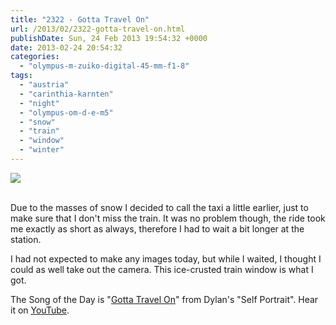 ```yaml
---
title: "2322 - Gotta Travel On"
url: /2013/02/2322-gotta-travel-on.html
publishDate: Sun, 24 Feb 2013 19:54:32 +0000
date: 2013-02-24 20:54:32
categories: 
  - "olympus-m-zuiko-digital-45-mm-f1-8"
tags: 
  - "austria"
  - "carinthia-karnten"
  - "night"
  - "olympus-om-d-e-m5"
  - "snow"
  - "train"
  - "window"
  - "winter"
---
```

<div class="container">
<div class="center"><a target="_blank" href="https://d25zfm9zpd7gm5.cloudfront.net/1200x1200/2013/20130224_190006_lr.jpg"><img src="https://d25zfm9zpd7gm5.cloudfront.net/0600x0600/2013/20130224_190006_lr.jpg" /></a></div>
</div>
<br />

Due to the masses of snow I decided to call the taxi a little earlier, just to make sure that I don't miss the train. It was no problem though, the ride took me exactly as short as always, therefore I had to wait a bit longer at the station.

 I had not expected to make any images today, but while I waited, I thought I could as well take out the camera. This ice-crusted train window is what I got.

The Song of the Day is "<a href="http://www.lyricsmode.com/lyrics/b/bob_dylan/gotta_travel_on.html" target="_blank">Gotta Travel On</a>" from Dylan's "Self Portrait". Hear it on <a href="http://www.youtube.com/watch?v=0RhYAl5BI90" target="_blank">YouTube</a>.
